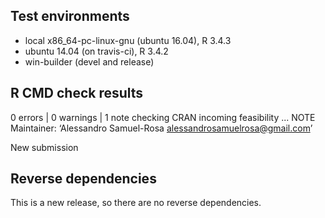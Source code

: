 ## Test environments
* local x86_64-pc-linux-gnu (ubuntu 16.04), R 3.4.3
* ubuntu 14.04 (on travis-ci), R 3.4.2
* win-builder (devel and release)

## R CMD check results
0 errors | 0 warnings | 1 note 
checking CRAN incoming feasibility ... NOTE
Maintainer: ‘Alessandro Samuel-Rosa <alessandrosamuelrosa@gmail.com>’

New submission

## Reverse dependencies

This is a new release, so there are no reverse dependencies.
